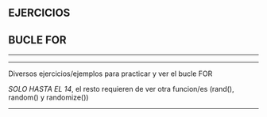 ## EJERCICIOS
## BUCLE FOR
---
---

Diversos ejercicios/ejemplos para practicar y ver el bucle FOR

_SOLO HASTA EL 14_, el resto requieren de ver otra funcion/es (rand(), random() y randomize())

---
